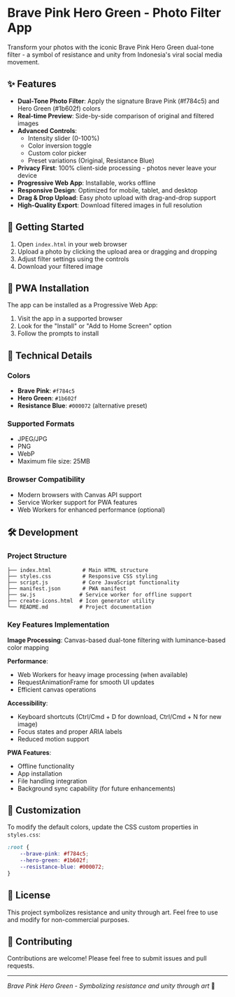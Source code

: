 # Brave Pink Hero Green - Photo Filter App

Transform your photos with the iconic Brave Pink Hero Green dual-tone filter - a symbol of resistance and unity from Indonesia's viral social media movement.

## ✨ Features

- **Dual-Tone Photo Filter**: Apply the signature Brave Pink (#f784c5) and Hero Green (#1b602f) colors
- **Real-time Preview**: Side-by-side comparison of original and filtered images
- **Advanced Controls**:
  - Intensity slider (0-100%)
  - Color inversion toggle
  - Custom color picker
  - Preset variations (Original, Resistance Blue)
- **Privacy First**: 100% client-side processing - photos never leave your device
- **Progressive Web App**: Installable, works offline
- **Responsive Design**: Optimized for mobile, tablet, and desktop
- **Drag & Drop Upload**: Easy photo upload with drag-and-drop support
- **High-Quality Export**: Download filtered images in full resolution

## 🚀 Getting Started

1. Open `index.html` in your web browser
2. Upload a photo by clicking the upload area or dragging and dropping
3. Adjust filter settings using the controls
4. Download your filtered image

## 📱 PWA Installation

The app can be installed as a Progressive Web App:

1. Visit the app in a supported browser
2. Look for the "Install" or "Add to Home Screen" option
3. Follow the prompts to install

## 🎨 Technical Details

### Colors
- **Brave Pink**: `#f784c5`
- **Hero Green**: `#1b602f`  
- **Resistance Blue**: `#000072` (alternative preset)

### Supported Formats
- JPEG/JPG
- PNG
- WebP
- Maximum file size: 25MB

### Browser Compatibility
- Modern browsers with Canvas API support
- Service Worker support for PWA features
- Web Workers for enhanced performance (optional)

## 🛠️ Development

### Project Structure
```
├── index.html          # Main HTML structure
├── styles.css          # Responsive CSS styling
├── script.js           # Core JavaScript functionality
├── manifest.json       # PWA manifest
├── sw.js              # Service worker for offline support
├── create-icons.html  # Icon generator utility
└── README.md          # Project documentation
```

### Key Features Implementation

**Image Processing**: Canvas-based dual-tone filtering with luminance-based color mapping

**Performance**: 
- Web Workers for heavy image processing (when available)
- RequestAnimationFrame for smooth UI updates
- Efficient canvas operations

**Accessibility**:
- Keyboard shortcuts (Ctrl/Cmd + D for download, Ctrl/Cmd + N for new image)
- Focus states and proper ARIA labels
- Reduced motion support

**PWA Features**:
- Offline functionality
- App installation
- File handling integration
- Background sync capability (for future enhancements)

## 🔧 Customization

To modify the default colors, update the CSS custom properties in `styles.css`:

```css
:root {
    --brave-pink: #f784c5;
    --hero-green: #1b602f;
    --resistance-blue: #000072;
}
```

## 📜 License

This project symbolizes resistance and unity through art. Feel free to use and modify for non-commercial purposes.

## 🤝 Contributing

Contributions are welcome! Please feel free to submit issues and pull requests.

---

*Brave Pink Hero Green - Symbolizing resistance and unity through art* 🎨